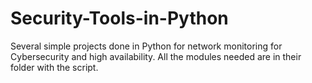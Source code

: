 # Security-Tools-in-Python
Several simple projects done in Python for network monitoring for Cybersecurity and high availability. All the modules needed are in their folder with the script.
